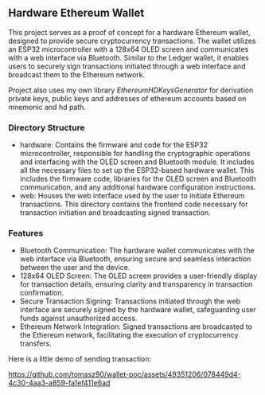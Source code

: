
## Hardware Ethereum Wallet

This project serves as a proof of concept for a hardware Ethereum wallet, designed to provide secure cryptocurrency transactions. The wallet utilizes an ESP32 microcontroller with a 128x64 OLED screen and communicates with a web interface via Bluetooth. Similar to the Ledger wallet, it enables users to securely sign transactions initiated through a web interface and broadcast them to the Ethereum network.

Project also uses my own library *EthereumHDKeysGenerator* for derivation private keys, public keys and addresses of ethereum accounts based on mnemonic and hd path.

### Directory Structure

- hardware:
  Contains the firmware and code for the ESP32 microcontroller, responsible for handling the cryptographic operations and interfacing with the OLED screen and Bluetooth module.
  It includes all the necessary files to set up the ESP32-based hardware wallet. This includes the firmware code, libraries for the OLED screen and Bluetooth communication, and any additional hardware configuration instructions.
- web: Houses the web interface used by the user to initiate Ethereum transactions. This directory contains the frontend code necessary for transaction initiation and broadcasting signed transaction.

### Features

- Bluetooth Communication: The hardware wallet communicates with the web interface via Bluetooth, ensuring secure and seamless interaction between the user and the device.
- 128x64 OLED Screen: The OLED screen provides a user-friendly display for transaction details, ensuring clarity and transparency in transaction confirmation.
- Secure Transaction Signing: Transactions initiated through the web interface are securely signed by the hardware wallet, safeguarding user funds against unauthorized access.
- Ethereum Network Integration: Signed transactions are broadcasted to the Ethereum network, facilitating the execution of cryptocurrency transfers.

Here is a little demo of sending transaction:

https://github.com/tomasz90/wallet-poc/assets/49351206/078449d4-4c30-4aa3-a859-fa1ef411e6ad

